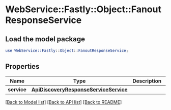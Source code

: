 # WebService::Fastly::Object::FanoutResponseService

## Load the model package
```perl
use WebService::Fastly::Object::FanoutResponseService;
```

## Properties
Name | Type | Description | Notes
------------ | ------------- | ------------- | -------------
**service** | [**ApiDiscoveryResponseServiceService**](ApiDiscoveryResponseServiceService.md) |  | [optional] 

[[Back to Model list]](../README.md#documentation-for-models) [[Back to API list]](../README.md#documentation-for-api-endpoints) [[Back to README]](../README.md)


